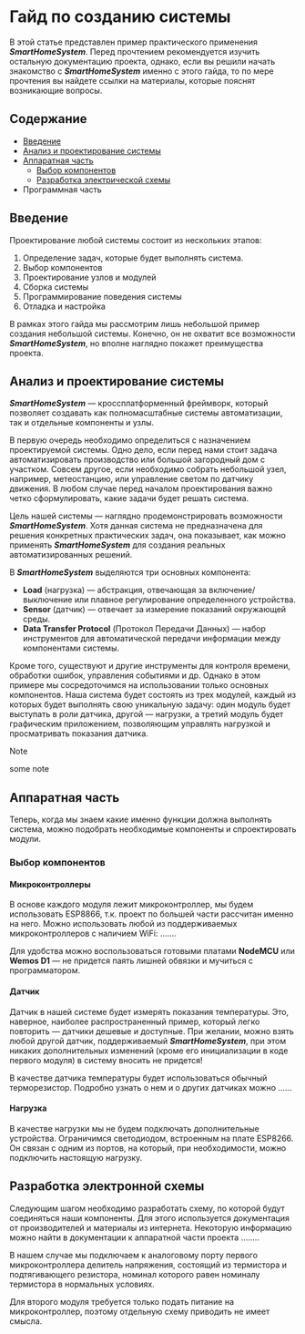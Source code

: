 # Гайд по созданию системы

В этой статье представлен пример практического применения **_SmartHomeSystem_**. Перед прочтением рекомендуется изучить остальную документацию проекта, однако, если вы решили начать знакомство с **_SmartHomeSystem_** именно с этого гайда, то по мере прочтения вы найдете ссылки на материалы, которые пояснят возникающие вопросы.

## Содержание

- [Введение](#введение)
- [Анализ и проектирование системы](#анализ-и-проектирование-системы)
- [Аппаратная часть](#аппаратная-часть)
  - [Выбор компонентов](#выбор-компонентов)
  - [Разработка электрической схемы](#разработка-электронной-схемы)
- Программная часть

## Введение

Проектирование любой системы состоит из нескольких этапов:

1. Определение задач, которые будет выполнять система.
2. Выбор компонентов
3. Проектирование узлов и модулей
4. Сборка системы
5. Программирование поведения системы
6. Отладка и настройка

В рамках этого гайда мы рассмотрим лишь небольшой пример создания небольшой системы. Конечно, он не охватит все возможности **_SmartHomeSystem_**, но вполне наглядно покажет преимущества проекта.

## Анализ и проектирование системы

**_SmartHomeSystem_** — кроссплатформенный фреймворк, который позволяет создавать как полномасштабные системы автоматизации, так и отдельные компоненты и узлы.

В первую очередь необходимо определиться с назначением проектируемой системы. Одно дело, если перед нами стоит задача автоматизировать производство или большой загородный дом с участком. Совсем другое, если необходимо собрать небольшой узел, например, метеостанцию, или управление светом по датчику движения. В любом случае перед началом проектирования важно четко сформулировать, какие задачи будет решать система.

Цель нашей системы — наглядно продемонстрировать возможности **_SmartHomeSystem_**. Хотя данная система не предназначена для решения конкретных практических задач, она показывает, как можно применять **_SmartHomeSystem_** для создания реальных автоматизированных решений.

В **_SmartHomeSystem_**  выделяются три основных компонента:

- **Load** (нагрузка) — абстракция, отвечающая за включение/выключение или плавное регулирование определенного устройства.
- **Sensor** (датчик) — отвечает за измерение показаний окружающей среды.
- **Data Transfer Protocol** (Протокол Передачи Данных) — набор инструментов для автоматической передачи информации между компонентами системы.

Кроме того, существуют и другие инструменты для контроля времени, обработки ошибок, управления событиями и др. Однако в этом примере мы сосредоточимся на использовании только основных компонентов. Наша система будет состоять из трех модулей, каждый из которых будет выполнять свою уникальную задачу: один модуль будет выступать в роли датчика, другой — нагрузки, а третий модуль будет графическим приложением, позволяющим управлять нагрузкой и просматривать показания датчика.

> [!NOTE]
> some note

## Аппаратная часть

Теперь, когда мы знаем какие именно функции должна выполнять система, можно подобрать необходимые компоненты и спроектировать модули.

### Выбор компонентов

#### Микроконтроллеры

В основе каждого модуля лежит микроконтроллер, мы будем использовать ESP8866, т.к. проект по большей части рассчитан именно на него. Можно использовать любой из поддерживаемых микроконтроллеров с наличием WiFi: ......[]().

Для удобства можно воспользоваться готовыми платами **NodeMCU** или **Wemos D1** — не придется паять лишней обвязки и мучиться с программатором.

#### Датчик

Датчик в нашей системе будет измерять показания температуры. Это, наверное, наиболее распространенный пример, который легко повторить — датчики дешевые и доступные. При желании, можно взять любой другой датчик, поддерживаемый **_SmartHomeSystem_**, при этом никаких дополнительных изменений (кроме его инициализации в коде первого модуля) в систему вносить не придется!

В качестве датчика температуры будет использоваться обычный терморезистор. Подробно узнать о нем и о других датчиках можно ......[]()

#### Нагрузка

В качестве нагрузки мы не будем подключать дополнительные устройства. Ограничимся светодиодом, встроенным на плате ESP8266. Он связан с одним из портов, на который, при необходимости, можно подключить настоящую нагрузку.

## Разработка электронной схемы

Следующим шагом необходимо разработать схему, по которой будут соединяться наши компоненты. Для этого используется документация от производителей и материалы из интернета. Некоторую информацию можно найти в документации к аппаратной части проекта .......[]().

В нашем случае мы подключаем к аналоговому порту первого микроконтроллера делитель напряжения, состоящий из термистора и подтягивающего резистора, номинал которого равен номиналу термистора в нормальных условиях.

Для второго модуля требуется только подать питание на микроконтроллер, поэтому отдельную схему приводить не имеет смысла.
